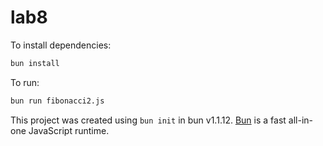 # lab8

To install dependencies:

```bash
bun install
```

To run:

```bash
bun run fibonacci2.js
```

This project was created using `bun init` in bun v1.1.12. [Bun](https://bun.sh) is a fast all-in-one JavaScript runtime.
